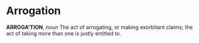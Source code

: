 # Arrogation

**ARROGA'TION**, _noun_ The act of arrogating, or making exorbitant claims; the act of taking more than one is justly entitled to.